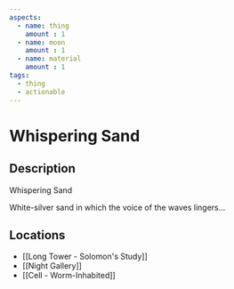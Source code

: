 ```yaml
---
aspects: 
  - name: thing
    amount : 1
  - name: moon
    amount : 1
  - name: material
    amount : 1
tags:
  - thing
  - actionable
---
```


# Whispering Sand

## Description
Whispering Sand

White-silver sand in which the voice of the waves lingers...
## Locations
- [[Long Tower - Solomon's Study]]
- [[Night Gallery]]
- [[Cell - Worm-Inhabited]]